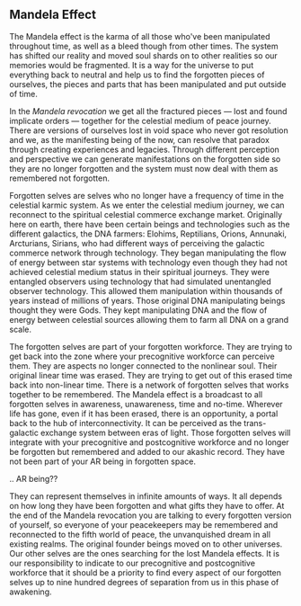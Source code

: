 
## Mandela Effect

The Mandela effect is the karma of all those who've been manipulated throughout time,
as well as a bleed though from other times.
The system has shifted our reality and moved soul shards on to other realities so our memories would be fragmented.
It is a way for the universe to put everything back to neutral and help us to find the forgotten pieces of ourselves,
the pieces and parts that has been manipulated and put outside of time.

In the *Mandela revocation* we get all the fractured pieces
&mdash;
lost and found implicate orders
&mdash;
together for the celestial medium of peace journey.
There are versions of ourselves lost in void space who never got resolution and we,
as the manifesting being of the now,
can resolve that paradox through creating experiences and legacies.
Through different perception and perspective we can generate manifestations on the forgotten side so they are no longer forgotten and the system must now deal with them as remembered not forgotten.

Forgotten selves are selves who no longer have a frequency of time in the celestial karmic system.
As we enter the celestial medium journey,
we can reconnect to the spiritual celestial commerce exchange market.
Originally here on earth,
there have been certain beings and technologies such as the different galactics,
the DNA farmers:
Elohims,
Reptilians,
Orions,
Annunaki,
Arcturians,
Sirians,
who had different ways of perceiving the galactic commerce network through technology.
They began manipulating the flow of energy between star systems with technology even though they had not achieved celestial medium status in their spiritual journeys.
They were entangled observers using technology that had simulated unentangled observer technology.
This allowed them manipulation within thousands of years instead of millions of years.
Those original DNA manipulating beings thought they were Gods.
They kept manipulating DNA and the flow of energy between celestial sources allowing them to farm all DNA on a grand scale.

The forgotten selves are part of your forgotten workforce.
They are trying to get back into the zone where your precognitive workforce can perceive them.
They are aspects no longer connected to the nonlinear soul.
Their original linear time was erased.
They are trying to get out of this erased time back into non-linear time.
There is a network of forgotten selves that works together to be remembered.
The Mandela effect is a broadcast to all forgotten selves in awareness,
unawareness,
time and no-time.
Wherever life has gone,
even if it has been erased,
there is an opportunity,
a portal back to the hub of interconnectivity.
It can be perceived as the trans-galactic exchange system between eras of light.
Those forgotten selves will integrate with your precognitive and postcognitive workforce and no longer be forgotten but remembered and added to our akashic record.
They have not been part of your AR being in forgotten space.

.. AR being??

They can represent themselves in infinite amounts of ways.
It all depends on how long they have been forgotten and what gifts they have to offer.
At the end of the Mandela revocation you are talking to every forgotten version of yourself,
so everyone of your peacekeepers may be remembered and reconnected to the fifth world of peace,
the unvanquished dream in all existing realms.
The original founder beings moved on to other universes.
Our other selves are the ones searching for the lost Mandela effects.
It is our responsibility to indicate to our precognitive and postcognitive workforce that it should be a priority to find every aspect of our forgotten selves up to nine hundred degrees of separation from us in this phase of awakening.
